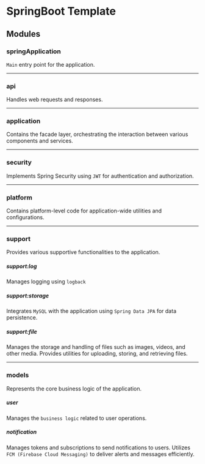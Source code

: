 # SpringBoot Template


## Modules
### springApplication

`Main` entry point for the application.

***

### api

Handles web requests and responses.

***  

### application

Contains the facade layer, orchestrating the interaction between various components and services.

***  

### security

Implements Spring Security using `JWT` for authentication and authorization.

***

### platform

Contains platform-level code for application-wide utilities and configurations.

***

### support

Provides various supportive functionalities to the application.

##### support:log

Manages logging using `logback`

##### support:storage

Integrates `MySQL` with the application using `Spring Data JPA` for data persistence.

##### support:file

Manages the storage and handling of files such as images, videos, and other media. Provides utilities for uploading, storing, and retrieving files.

***

### models

Represents the core business logic of the application.

##### user

Manages the `business logic` related to user operations.

##### notification

Manages tokens and subscriptions to send notifications to users. Utilizes `FCM (Firebase Cloud Messaging)` to deliver alerts and messages efficiently.   
  
